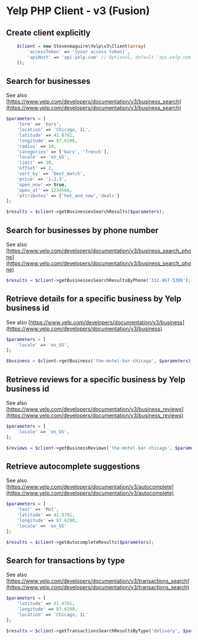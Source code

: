 # Yelp PHP Client - v3 (Fusion)

## Create client explicitly

```php
    $client = new Stevenmaguire\Yelp\v3\Client(array(
        'accessToken' => '{your access token}',
        'apiHost' => 'api.yelp.com' // Optional, default 'api.yelp.com'
    ));
```

## Search for businesses

See also [https://www.yelp.com/developers/documentation/v3/business_search](https://www.yelp.com/developers/documentation/v3/business_search)

```php
$parameters = [
    'term' => 'bars',
    'location' => 'Chicago, IL',
    'latitude' => 41.8781,
    'longitude' => 87.6298,
    'radius' => 10,
    'categories' => ['bars', 'french'],
    'locale' => 'en_US',
    'limit' => 10,
    'offset' => 2,
    'sort_by' => 'best_match',
    'price' => '1,2,3',
    'open_now' => true,
    'open_at' => 1234566,
    'attributes' => ['hot_and_new','deals']
];

$results = $client->getBusinessesSearchResults($parameters);
```

## Search for businesses by phone number

See also [https://www.yelp.com/developers/documentation/v3/business_search_phone](https://www.yelp.com/developers/documentation/v3/business_search_phone)

```php
$results = $client->getBusinessesSearchResultsByPhone('312-867-5309');
```

## Retrieve details for a specific business by Yelp business id

See also [https://www.yelp.com/developers/documentation/v3/business](https://www.yelp.com/developers/documentation/v3/business)

```php
$parameters = [
    'locale' => 'en_US',
];

$business = $client->getBusiness('the-motel-bar-chicago', $parameters);
```

## Retrieve reviews for a specific business by Yelp business id

See also [https://www.yelp.com/developers/documentation/v3/business_reviews](https://www.yelp.com/developers/documentation/v3/business_reviews)

```php
$parameters = [
    'locale' => 'en_US',
];

$reviews = $client->getBusinessReviews('the-motel-bar-chicago', $parameters);
```

## Retrieve autocomplete suggestions

See also [https://www.yelp.com/developers/documentation/v3/autocomplete](https://www.yelp.com/developers/documentation/v3/autocomplete)

```php
$parameters = [
    'text' => 'Mot',
    'latitude' => 41.8781,
    'longitude' => 87.6298,
    'locale' => 'en_US'
];

$results = $client->getAutocompleteResults($parameters);
```

## Search for transactions by type

See also [https://www.yelp.com/developers/documentation/v3/transactions_search](https://www.yelp.com/developers/documentation/v3/transactions_search)

```php
$parameters = [
    'latitude' => 41.8781,
    'longitude' => 87.6298,
    'location' => 'Chicago, IL'
];

$results = $client->getTransactionsSearchResultsByType('delivery', $parameters);
```
